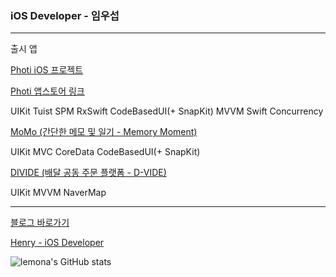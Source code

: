 ### iOS Developer - 임우섭


---
출시 앱

[Photi iOS 프로젝트](https://github.com/alloon-project/photi-ios)

[Photi 앱스토어 링크](https://apps.apple.com/kr/app/%ED%8F%AC%ED%8B%B0/id6747941953)

UIKit Tuist SPM RxSwift CodeBasedUI(+ SnapKit) MVVM Swift Concurrency

[MoMo (간단한 메모 및 일기 - Memory Moment)](https://apps.apple.com/kr/app/%EB%AA%A8%EB%AA%A8-memorymoment/id1668532366)

UIKit MVC CoreData CodeBasedUI(+ SnapKit)

[DIVIDE (배달 공동 주문 플랫폼 - D-VIDE)](https://apps.apple.com/kr/app/divide/id6464589963)

UIKit MVVM NaverMap


---
[블로그 바로가기](https://blog.naver.com/wcbe9745)

[Henry - iOS Developer](https://lemona-97.notion.site/iOS-Developer-5d5745226a0246a2a0ebb3d2e1e3e6db)

![lemona's GitHub stats](https://github-readme-stats.vercel.app/api?username=lemona-97&show_icons=true&theme=synthwave)


